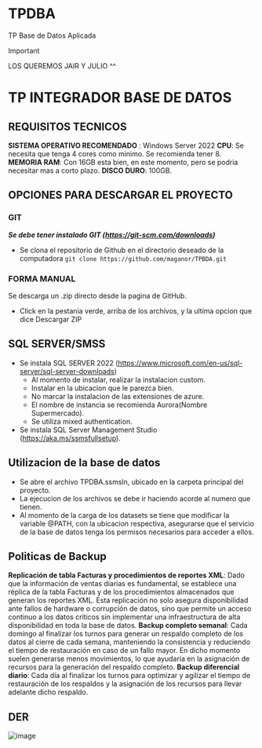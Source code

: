 # TPDBA
TP Base de Datos Aplicada

> [!IMPORTANT]
> LOS QUEREMOS JAIR Y JULIO ^^

# TP INTEGRADOR BASE DE DATOS

## REQUISITOS TECNICOS
**SISTEMA OPERATIVO RECOMENDADO** : Windows Server 2022
**CPU**: Se necesita que tenga 4 cores como minimo. Se recomienda tener 8.
**MEMORIA RAM**: Con 16GB esta bien, en este momento, pero se podria necesitar mas a corto plazo.
**DISCO DURO**: 100GB.


## OPCIONES PARA DESCARGAR EL PROYECTO
### GIT
***Se debe tener instalado GIT (https://git-scm.com/downloads)***
- Se clona el repositorio de Github en el directorio deseado de la computadora
```git clone https://github.com/maganor/TPBDA.git ```
### FORMA MANUAL
Se descarga un .zip directo desde la pagina de GitHub.
- Click en la pestania verde, arriba de los archivos, y la ultima opcion que dice Descargar ZIP
## SQL SERVER/SMSS
- Se instala SQL SERVER 2022 (https://www.microsoft.com/en-us/sql-server/sql-server-downloads)
    - Al momento de instalar, realizar la instalacion custom.
    - Instalar en la ubicacion que le parezca bien.
    - No marcar la instalacion de las extensiones de azure.
    - El nombre de instancia se recomienda Aurora(Nombre Supermercado).
    - Se utiliza mixed authentication.
- Se instala SQL Server Management Studio (https://aka.ms/ssmsfullsetup).

## Utilizacion de la base de datos
- Se abre el archivo TPDBA.ssmsln, ubicado en la carpeta principal del proyecto.
- La ejecucion de los archivos se debe ir haciendo acorde al numero que tienen.
- Al momento de la carga de los datasets se tiene que modificar la variable @PATH, con la ubicacion respectiva, asegurarse que el servicio de la base de datos tenga los permisos necesarios para acceder a ellos.

## Politicas de Backup
**Replicación de tabla Facturas y procedimientos de reportes XML**: 
Dado que la información de ventas diarias es fundamental, se establece una réplica de la tabla Facturas y de los procedimientos almacenados que generan los reportes XML. Esta replicación no solo asegura disponibilidad ante fallos de hardware o corrupción de datos, sino que permite un acceso continuo a los datos críticos sin implementar una infraestructura de alta disponibilidad en toda la base de datos.
**Backup completo semanal**:
Cada domingo al finalizar los turnos para generar un respaldo completo de los datos al cierre de cada semana, manteniendo la consistencia y reduciendo el tiempo de restauración en caso de un fallo mayor. En dicho momento suelen generarse menos movimientos, lo que ayudaría en la asignación de recursos para la generación del respaldo completo.
**Backup diferencial diario**:
Cada día al finalizar los turnos para optimizar y agilizar el tiempo de restauración de los respaldos y la asignación de los recursos para llevar adelante dicho respaldo.



## DER

![image](https://github.com/user-attachments/assets/59d07f85-5771-4b21-8743-2b0351eca705)


